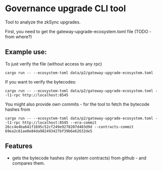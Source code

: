 # Governance upgrade CLI tool

Tool to analyze the zkSync upgrades.



First, you need to get the gateway-upgrade-ecosystem.toml file (TODO - from where?)


## Example use:

To just verify the file (without access to any rpc)

```
cargo run -- --ecosystem-toml data/p2/gateway-upgrade-ecosystem.toml
```

If you want to verify the bytecodes:
```
cargo run -- --ecosystem-toml data/p2/gateway-upgrade-ecosystem.toml --l1-rpc http://localhost:8545
```


You might also provide own commits - for the tool to fetch the bytecode hashes from
```
cargo run -- --ecosystem-toml data/p2/gateway-upgrade-ecosystem.toml --l1-rpc http://localhost:8545 --era-commit 26cc4e4ba641f1695c52cf249e9278207d403d9d --contracts-commit 69ea2c61ae0e84da982493427bf39b6e62632de5
```




## Features
- gets the bytecode hashes (for system contracts) from github - and compares them.
